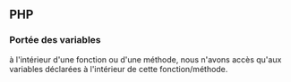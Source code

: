## PHP

### Portée des variables

à l'intérieur d'une fonction ou d'une méthode, nous n'avons accès qu'aux variables déclarées à l'intérieur de cette fonction/méthode.